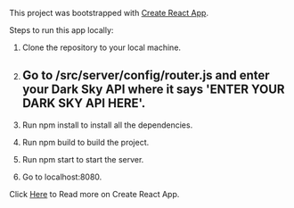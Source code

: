 This project was bootstrapped with [Create React App](https://github.com/facebookincubator/create-react-app).

Steps to run this app locally:

1. Clone the repository to your local machine.

2. ## Go to /src/server/config/router.js and enter your Dark Sky API where it says 'ENTER YOUR DARK SKY API HERE'.

3. Run npm install to install all the dependencies.

4. Run npm build to build the project.

5. Run npm start to start the server.

6. Go to localhost:8080.

Click [Here](https://github.com/facebookincubator/create-react-app) to Read more on Create React App.